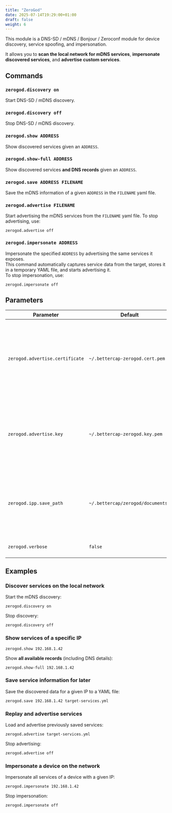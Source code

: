 ```yaml
---
title: "ZeroGod"
date: 2025-07-14T19:29:00+01:00
draft: false
weight: 6
---
```


This module is a DNS-SD / mDNS / Bonjour / Zeroconf module for device discovery, service spoofing, and impersonation.

It allows you to **scan the local network for mDNS services**, **impersonate discovered services**, and **advertise custom services**.

## Commands

### `zerogod.discovery on`

Start DNS-SD / mDNS discovery.

### `zerogod.discovery off`

Stop DNS-SD / mDNS discovery.

### `zerogod.show ADDRESS`

Show discovered services given an `ADDRESS`.

### `zerogod.show-full ADDRESS`

Show discovered services **and DNS records** given an `ADDRESS`.

### `zerogod.save ADDRESS FILENAME`

Save the mDNS information of a given `ADDRESS` in the `FILENAME` yaml file.

### `zerogod.advertise FILENAME`

Start advertising the mDNS services from the `FILENAME` yaml file.
To stop advertising, use:

```
zerogod.advertise off
```

### `zerogod.impersonate ADDRESS`

Impersonate the specified `ADDRESS` by advertising the same services it exposes.  
This command automatically captures service data from the target, stores it in a temporary YAML file, and starts advertising it.  
To stop impersonation, use:

```
zerogod.impersonate off
```

## Parameters

| Parameter                       | Default                           | Description                                                                                                  |
| ------------------------------- | --------------------------------- | ------------------------------------------------------------------------------------------------------------ |
| `zerogod.advertise.certificate` | `~/.bettercap-zerogod.cert.pem`   | TLS certificate file (will be auto generated if filled but not existing) to use for advertised TCP services. |
| `zerogod.advertise.key`         | `~/.bettercap-zerogod.key.pem`    | TLS key file (will be auto generated if filled but not existing) to use for advertised TCP services.         |
| `zerogod.ipp.save_path`         | `~/.bettercap/zerogod/documents/` | If an IPP acceptor is started, this setting defines where to save documents received for printing.           |
| `zerogod.verbose`               | `false`                           | Log every mDNS query.                                                                                        |

## Examples

### Discover services on the local network

Start the mDNS discovery:

```
zerogod.discovery on
```

Stop discovery:

```
zerogod.discovery off
```

### Show services of a specific IP

```
zerogod.show 192.168.1.42
```

Show **all available records** (including DNS details):

```
zerogod.show-full 192.168.1.42
```

### Save service information for later

Save the discovered data for a given IP to a YAML file:

```
zerogod.save 192.168.1.42 target-services.yml
```

### Replay and advertise services

Load and advertise previously saved services:

```
zerogod.advertise target-services.yml
```

Stop advertising:

```
zerogod.advertise off
```

### Impersonate a device on the network

Impersonate all services of a device with a given IP:

```
zerogod.impersonate 192.168.1.42
```

Stop impersonation:

```
zerogod.impersonate off
```
